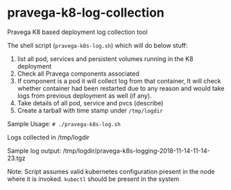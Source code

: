 # pravega-k8-log-collection
Pravega K8 based deployment log collection tool

The shell script (`pravega-k8s-log.sh`) which will do below stuff:
1. list all pod, services and persistent volumes running in the K8 deployment
2. Check all Pravega components associated
3. If component is a pod it will collect log from that container, It will check whether container had been restarted due to any reason and would take logs from previous deployment as well (if any).
4. Take details of all pod, service and pvcs (describe)
5. Create a tarball with time stamp under `/tmp/logdir`

Sample Usage:
`# ./pravega-k8s-log.sh`

Logs collected in /tmp/logdir

Sample log output:
/tmp/logdir/pravega-k8s-logging-2018-11-14-11-14-23.tgz

Note:
Script assumes valid kubernetes configuration present in the node where it is invoked.
`kubectl` should be present in the system
